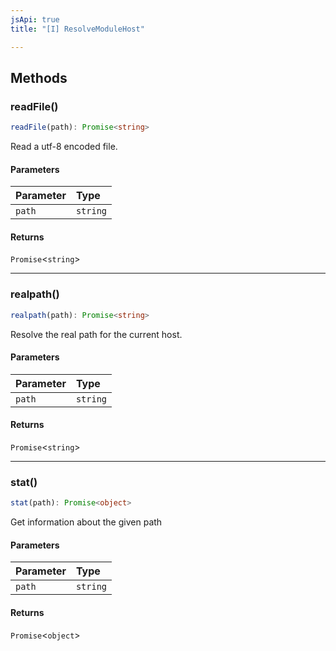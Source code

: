 ```yaml
---
jsApi: true
title: "[I] ResolveModuleHost"

---
```

## Methods

### readFile()

```ts
readFile(path): Promise<string>
```

Read a utf-8 encoded file.

#### Parameters

| Parameter | Type |
| :------ | :------ |
| `path` | `string` |

#### Returns

`Promise`<`string`\>

***

### realpath()

```ts
realpath(path): Promise<string>
```

Resolve the real path for the current host.

#### Parameters

| Parameter | Type |
| :------ | :------ |
| `path` | `string` |

#### Returns

`Promise`<`string`\>

***

### stat()

```ts
stat(path): Promise<object>
```

Get information about the given path

#### Parameters

| Parameter | Type |
| :------ | :------ |
| `path` | `string` |

#### Returns

`Promise`<`object`\>
